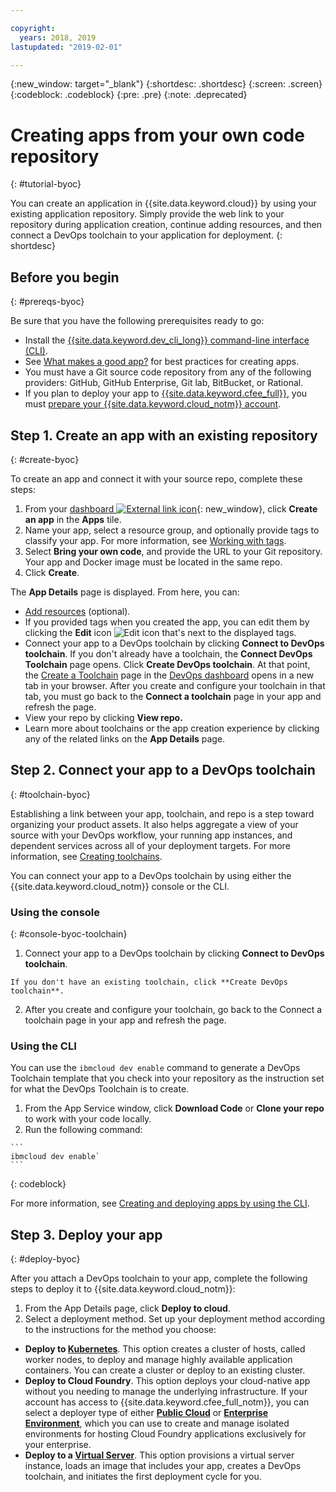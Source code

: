 ```yaml
---

copyright:
  years: 2018, 2019
lastupdated: "2019-02-01"

---
```


{:new_window: target="_blank"}
{:shortdesc: .shortdesc}
{:screen: .screen}
{:codeblock: .codeblock}
{:pre: .pre}
{:note: .deprecated}

# Creating apps from your own code repository
{: #tutorial-byoc}

You can create an application in {{site.data.keyword.cloud}} by using your existing application repository. Simply provide the web link to your repository during application creation, continue adding resources, and then connect a DevOps toolchain to your application for deployment.
{: shortdesc}

## Before you begin
{: #prereqs-byoc}

Be sure that you have the following prerequisites ready to go:

 * Install the [{{site.data.keyword.dev_cli_long}} command-line interface (CLI)](/docs/cli/index.html).
 * See [What makes a good app?](/docs/apps/best-practice.html#best-practice) for best practices for creating apps.
 * You must have a Git source code repository from any of the following providers: GitHub, GitHub Enterprise, Git lab, BitBucket, or Rational.
 * If you plan to deploy your app to [{{site.data.keyword.cfee_full}}](/docs/cloud-foundry/index.html#about), you must [prepare your {{site.data.keyword.cloud_notm}} account](/docs/cloud-foundry/prepare-account.html#prepare).

## Step 1. Create an app with an existing repository
{: #create-byoc}

To create an app and connect it with your source repo, complete these steps:

1. From  your [dashboard ![External link icon](../../icons/launch-glyph.svg "External link icon")](https://{DomainName}){: new_window}, click **Create an app** in the **Apps** tile.
2. Name your app, select a resource group, and optionally provide tags to classify your app. For more information, see [Working with tags](/docs/resources/tagging_resources.html#tag).
3. Select **Bring your own code**, and provide the URL to your Git repository. Your app and Docker image must be located in the same repo.
4. Click **Create**.

The **App Details** page is displayed. From here, you can:
* [Add resources](/docs/apps/reqnsi.html#add-resource) (optional).
* If you provided tags when you created the app, you can edit them by clicking the **Edit** icon ![Edit icon](../../icons/edit-tagging.svg) that's next to the displayed tags.
* Connect your app to a DevOps toolchain by clicking **Connect to DevOps toolchain**. If you don't already have a toolchain, the **Connect DevOps Toolchain** page opens. Click **Create DevOps toolchain**. At that point, the [Create a Toolchain](https://{DomainName}/devops/create) page in the [DevOps dashboard](https://{DomainName}/devops/) opens in a new tab in your browser. After you create and configure your toolchain in that tab, you must go back to the **Connect a toolchain** page in your app and refresh the page.
* View your repo by clicking **View repo.**
* Learn more about toolchains or the app creation experience by clicking any of the related links on the **App Details** page.

## Step 2. Connect your app to a DevOps toolchain
{: #toolchain-byoc}

Establishing a link between your app, toolchain, and repo is a step toward organizing your product assets. It also helps aggregate a view of your source with your DevOps workflow, your running app instances, and dependent services across all of your deployment targets. For more information, see [Creating toolchains](/docs/services/ContinuousDelivery/toolchains_working.html#toolchains_getting_started).

You can connect your app to a DevOps toolchain by using either the {{site.data.keyword.cloud_notm}} console or the CLI.

### Using the console
{: #console-byoc-toolchain}

  1. Connect your app to a DevOps toolchain by clicking **Connect to DevOps toolchain**. 
  
    If you don't have an existing toolchain, click **Create DevOps toolchain**. 
    
  2. After you create and configure your toolchain, go back to the Connect a toolchain page in your app and refresh the page. 

### Using the CLI

You can use the `ibmcloud dev enable` command to generate a DevOps Toolchain template that you check into your repository as the instruction set for what the DevOps Toolchain is to create. 

  1. From the App Service window, click **Download Code** or **Clone your repo** to work with your code locally.
  2. Run the following command:
    
    ```
    ibmcloud dev enable`
    ```
   {: codeblock}

For more information, see [Creating and deploying apps by using the CLI](/docs/apps/create-deploy-cli.html#create-deploy-app-cli).

## Step 3. Deploy your app
{: #deploy-byoc}

After you attach a DevOps toolchain to your app, complete the following steps to deploy it to {{site.data.keyword.cloud_notm}}: 

1. From the App Details page, click **Deploy to cloud**.
2. Select a deployment method. Set up your deployment method according to the instructions for the method you choose:
  * **Deploy to [Kubernetes](/docs/apps/deploying/containers.html#containers)**. This option creates a cluster of hosts, called worker nodes, to deploy and manage highly available application containers. You can create a cluster or deploy to an existing cluster.
  * **Deploy to Cloud Foundry**. This option deploys your cloud-native app without you needing to manage the underlying infrastructure. If your account has access to {{site.data.keyword.cfee_full_notm}}, you can select a deployer type of either **[Public Cloud](/docs/cloud-foundry-public/about-cf.html#about-cf)** or **[Enterprise Environment](/docs/cloud-foundry-public/cfee.html#cfee)**, which you can use to create and manage isolated environments for hosting Cloud Foundry applications exclusively for your enterprise.
  * **Deploy to a [Virtual Server](/docs/apps/vsi-deploy.html#vsi-deploy)**. This option provisions a virtual server instance, loads an image that includes your app, creates a DevOps toolchain, and initiates the first deployment cycle for you.


